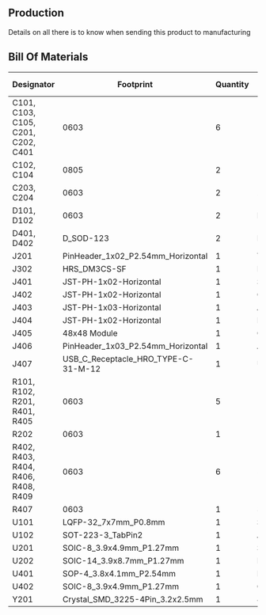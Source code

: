 ## Production

Details on all there is to know when sending this product to manufacturing

## Bill Of Materials

|Designator                        |Footprint                          |Quantity|Value              |LCSC Part #|
|----------------------------------|-----------------------------------|--------|-------------------|-----------|
|C101, C103, C105, C201, C202, C401|0603                               |6       |100n               |C57112     |
|C102, C104                        |0805                               |2       |1uF                |C28323     |
|C203, C204                        |0603                               |2       |20p                |C1648      |
|D101, D102                        |0603                               |2       |LED                |C2286      |
|D401, D402                        |D_SOD-123                          |2       |B5819W             |C8598      |
|J201                              |PinHeader_1x02_P2.54mm_Horizontal  |1       |TERM               |           |
|J302                              |HRS_DM3CS-SF                       |1       |DM3CS-SF           |           |
|J401                              |JST-PH-1x02-Horizontal             |1       |SSR                |C173752    |
|J402                              |JST-PH-1x02-Horizontal             |1       |CAN                |C173752    |
|J403                              |JST-PH-1x03-Horizontal             |1       |ANA                |C157929    |
|J404                              |JST-PH-1x02-Horizontal             |1       |PWR                |C173752    |
|J405                              |48x48 Module                       |1       |Conn_02x14_Odd_Even|           |
|J406                              |PinHeader_1x03_P2.54mm_Horizontal  |1       |A1-SEL             |           |
|J407                              |USB_C_Receptacle_HRO_TYPE-C-31-M-12|1       |USB C              |C165948    |
|R101, R102, R201, R401, R405      |0603                               |5       |10k                |C25804     |
|R202                              |0603                               |1       |120                |C22787     |
|R402, R403, R404, R406, R408, R409|0603                               |6       |5.1k               |0603       |
|R407                              |0603                               |1       |330                |C23138     |
|U101                              |LQFP-32_7x7mm_P0.8mm               |1       |STM32G030K6Tx      |C724043    |
|U102                              |SOT-223-3_TabPin2                  |1       |AMS1117-3.3        |C6186      |
|U201                              |SOIC-8_3.9x4.9mm_P1.27mm           |1       |SN65HVD230         |C12084     |
|U202                              |SOIC-14_3.9x8.7mm_P1.27mm          |1       |MCP2518FD          |C626758    |
|U401                              |SOP-4_3.8x4.1mm_P2.54mm            |1       |KAQY214            |C113331    |
|U402                              |SOIC-8_3.9x4.9mm_P1.27mm           |1       |CH340N             |C2977777   |
|Y201                              |Crystal_SMD_3225-4Pin_3.2x2.5mm    |1       |40MHz              |C9010      |

